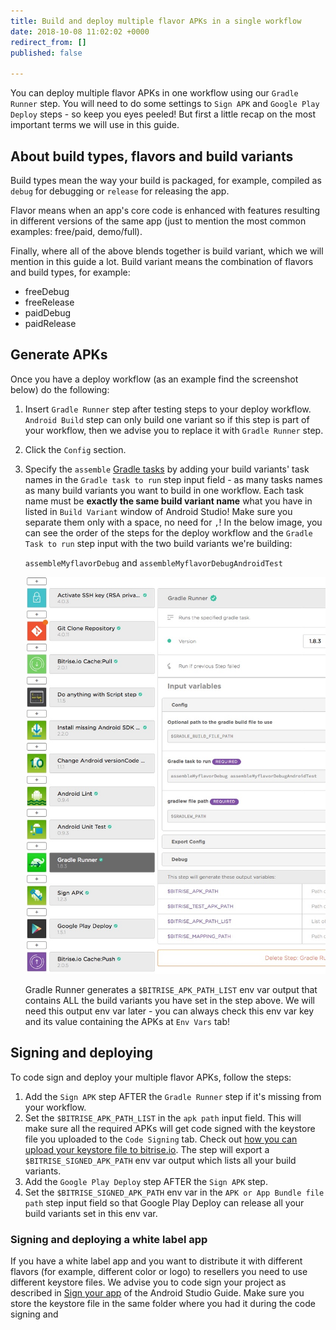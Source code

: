 ```yaml
---
title: Build and deploy multiple flavor APKs in a single workflow
date: 2018-10-08 11:02:02 +0000
redirect_from: []
published: false

---
```

You can deploy multiple flavor APKs in one workflow using our `Gradle Runner` step. You will need to do some settings to `Sign APK` and `Google Play Deploy` steps - so keep you eyes peeled! But first a little recap on the most important terms we will use in this guide.

## About build types, flavors and build variants

Build types mean the way your build is packaged, for example, compiled as `debug` for debugging or `release` for releasing the app.

Flavor means when an app's core code is enhanced with features resulting in different versions of the same app (just to mention the most common examples: free/paid, demo/full).

Finally, where all of the above blends together is build variant, which we will mention in this guide a lot. Build variant means the combination of flavors and build types, for example:

* freeDebug
* freeRelease
* paidDebug
* paidRelease

## Generate APKs

Once you have a deploy workflow (as an example find the screenshot below) do the following:

1. Insert `Gradle Runner` step after testing steps to your deploy workflow. `Android Build` step can only build one variant so if this step is part of your workflow, then we advise you to replace it with `Gradle Runner` step.
2. Click the `Config` section.
3. Specify the `assemble` [Gradle tasks](/tips-and-tricks/android-tips-and-tricks/#what-are-gradle-tasks-and-how-can-i-get-the-list-of-available-tasks-in-my-project/) by adding your build variants' task names in the `Gradle task to run` step input field - as many tasks names as many build variants you want to build in one workflow. Each task name must be **exactly the same build variant name** what you have in listed in `Build Variant` window of Android Studio! Make sure you separate them only with a space, no need for `,`! In the below image, you can see the order of the steps for the deploy workflow and the `Gradle Task to run` step input with the two build variants we're building:

   `assembleMyflavorDebug` and `assembleMyflavorDebugAndroidTest`

   ![](/img/gradle-multiflavor.jpg)

   Gradle Runner generates a `$BITRISE_APK_PATH_LIST` env var output that contains ALL the build variants you have set in the step above. We will need this output env var later - you can always check this env var key and its value containing the APKs at `Env Vars` tab!

## Signing and deploying

To code sign and deploy your multiple flavor APKs, follow the steps:

1. Add the `Sign APK` step AFTER the `Gradle Runner` step if it's missing from your workflow.
2. Set the `$BITRISE_APK_PATH_LIST` in the `apk path` input field. This will make sure all the required APKs will get code signed with the keystore file you uploaded to the `Code Signing` tab. Check out [how you can upload your keystore file to bitrise.io](/code-signing/android-code-signing/android-code-signing-using-bitrise-sign-apk-step/#create-a-signed-apk-with-the-sign-apk-step/). The step will export a `$BITRISE_SIGNED_APK_PATH` env var output which lists all your build variants.
3. Add the `Google Play Deploy` step AFTER the `Sign APK` step.
4. Set the `$BITRISE_SIGNED_APK_PATH` env var in the `APK or App Bundle file path` step input field so that Google Play Deploy can release all your build variants set in this env var.

### Signing and deploying a white label app

If you have a white label app and you want to distribute it with different flavors (for example, different color or logo) to resellers you need to use different keystore files. We advise you to code sign your project as described in [Sign your app](https://developer.android.com/studio/publish/app-signing)  of the Android Studio Guide. Make sure you store the keystore file in the same folder where you had it during the code signing and